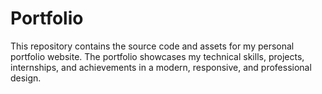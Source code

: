 # Portfolio
This repository contains the source code and assets for my personal portfolio website. The portfolio showcases my technical skills, projects, internships, and achievements in a modern, responsive, and professional design.
